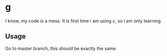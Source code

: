 # g

I know, my code is a mess. It is first time i am using c, so i am only learning.

## Usage

Go to master branch, this should be exactly the same
